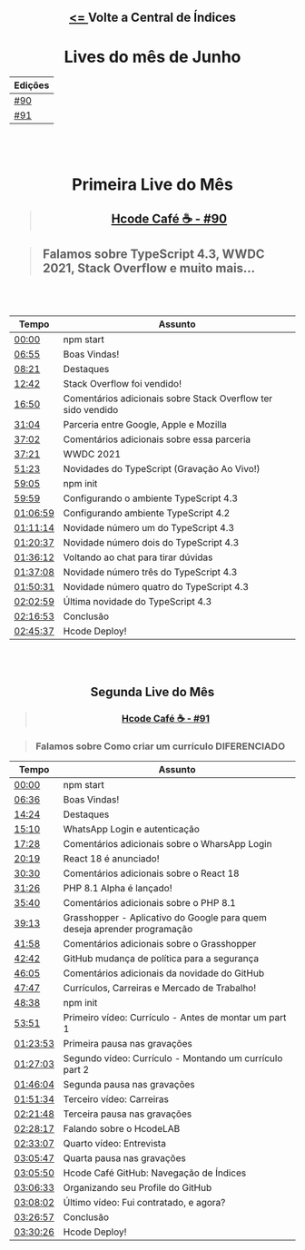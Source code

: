 <div align="center">
    <h2><a href="https://github.com/hcode-cafe/central-indices"> <= </a>Volte a Central de Índices</h2>
</div>
<div align="center">
    <h1>Lives do mês de Junho</h1>
    <table>
        <thead>
            <tr>
                <th>Edições</th>
            </tr>
        </thead>
        <tbody>
            <tr>
                <td><a href="https://github.com/hcode-cafe/central-indices/blob/main/meses/readme.JUNHO.md#primeira-live-do-m%C3%AAs" alt="">#90</a></td>
            </tr>
            <tr>
                <td><a href="https://github.com/hcode-cafe/central-indices/blob/main/meses/readme.JUNHO.md#segunda-live-do-m%C3%AAs" alt="">#91</a></td>
            </tr>
        </tbody>
    </table>      
</div>


<br>
<br>

<div align="center">
    <h1>Primeira Live do Mês</h1>
    <h2><blockquote><a href="https://www.youtube.com/watch?v=23UnXjL7d-I">Hcode Café ☕ - #90</a></blockquote></h2>
</div>
<h2><blockquote>Falamos sobre TypeScript 4.3, WWDC 2021, Stack Overflow e muito mais...</blockquote></h2>
<br>
<br>
<div align="center">
    <table>
        <thead>
            <tr>
                <th>Tempo</th>
                <th>Assunto</th>
            </tr>
        </thead>
        <tbody>
            <tr>
                <td><a href="https://www.youtube.com/watch?v=23UnXjL7d-I&t=0s" alt="00:00">00:00</a></td>
                <td>npm start</td>
            </tr>
            <tr>
                <td><a href="https://www.youtube.com/watch?v=23UnXjL7d-I&t=415s" alt="06:55">06:55</a></td>
                <td>Boas Vindas!</td>
            </tr>
            <tr>
                <td><a href="https://www.youtube.com/watch?v=23UnXjL7d-I&t=501s" alt="08:21">08:21</a></td>
                <td>Destaques</td>
            </tr>
            <tr>
                <td><a href="https://www.youtube.com/watch?v=23UnXjL7d-I&t=762s" alt="12:42">12:42</a></td>
                <td>Stack Overflow foi vendido!</td>
            </tr>
            <tr>
                <td><a href="https://www.youtube.com/watch?v=23UnXjL7d-I&t=1010s" alt="16:50">16:50</a></td>
                <td>Comentários adicionais sobre Stack Overflow ter sido vendido</td>
            </tr>
            <tr>
                <td><a href="https://www.youtube.com/watch?v=23UnXjL7d-I&t=1864s" alt="31:04">31:04</a></td>
                <td>Parceria entre Google, Apple e Mozilla</td>
            </tr>
            <tr>
                <td><a href="https://www.youtube.com/watch?v=23UnXjL7d-I&t=2222s" alt="37:02">37:02</a></td>
                <td>Comentários adicionais sobre essa parceria</td>
            </tr>
            <tr>
                <td><a href="https://www.youtube.com/watch?v=23UnXjL7d-I&t=2241s" alt="37:21">37:21</a></td>
                <td>WWDC 2021</td>
            </tr>
            <tr>
                <td><a href="https://www.youtube.com/watch?v=23UnXjL7d-I&t=3083s" alt="51:23">51:23</a></td>
                <td>Novidades do TypeScript (Gravação Ao Vivo!)</td>
            </tr>
            <tr>
                <td><a href="https://www.youtube.com/watch?v=23UnXjL7d-I&t=3545s" alt="59:05">59:05</a></td>
                <td>npm init</td>
            </tr>
            <tr>
                <td><a href="https://www.youtube.com/watch?v=23UnXjL7d-I&t=3599s" alt="59:59">59:59</a></td>
                <td>Configurando o ambiente TypeScript 4.3</td>
            </tr>
            <tr>
                <td><a href="https://www.youtube.com/watch?v=23UnXjL7d-I&t=4019s" alt="01:06:59">01:06:59</a></td>
                <td>Configurando ambiente TypeScript 4.2</td>
            </tr>
            <tr>
                <td><a href="https://www.youtube.com/watch?v=23UnXjL7d-I&t=4274s" alt="01:11:14">01:11:14</a></td>
                <td>Novidade número um do TypeScript 4.3</td>
            </tr>
            <tr>
                <td><a href="https://www.youtube.com/watch?v=23UnXjL7d-I&t=4837s" alt="01:20:37">01:20:37</a></td>
                <td>Novidade número dois do TypeScript 4.3</td>
            </tr>
            <tr>
                <td><a href="https://www.youtube.com/watch?v=23UnXjL7d-I&t=5772s" alt="01:36:12">01:36:12</a></td>
                <td>Voltando ao chat para tirar dúvidas</td>
            </tr>
            <tr>
                <td><a href="https://www.youtube.com/watch?v=23UnXjL7d-I&t=5828s" alt="01:37:08">01:37:08</a></td>
                <td>Novidade número três do TypeScript 4.3</td>
            </tr>
            <tr>
                <td><a href="https://www.youtube.com/watch?v=23UnXjL7d-I&t=6631s" alt="01:50:31">01:50:31</a></td>
                <td>Novidade número quatro do TypeScript 4.3</td>
            </tr>
            <tr>
                <td><a href="https://www.youtube.com/watch?v=23UnXjL7d-I&t=7379s" alt="02:02:59">02:02:59</a></td>
                <td>Última novidade do TypeScript 4.3</td>
            </tr>
            <tr>
                <td><a href="https://www.youtube.com/watch?v=23UnXjL7d-I&t=8213s" alt="02:16:53">02:16:53</a></td>
                <td>Conclusão</td>
            </tr>
            <tr>
                <td><a href="https://www.youtube.com/watch?v=23UnXjL7d-I&t=9937s" alt="02:45:37">02:45:37</a></td>
                <td>Hcode Deploy!</td>
            </tr>
        </tbody>
    </table>
</div>

<br>
<br>

<div align="center">
    <h2>Segunda Live do Mês</h2>
    <h3><blockquote><a href="https://www.youtube.com/watch?v=hL9gyafKvAI">Hcode Café ☕ - #91</a></blockquote></h3>
</div>

<h3><blockquote>Falamos sobre Como criar um currículo DIFERENCIADO</blockquote></h3>

<div align="center">
    <table>
        <thead>
            <tr>
                <th>Tempo</th>
                <th>Assunto</th>
            </tr>
        </thead>
        <tbody>
            <tr>
                <td><a href="https://www.youtube.com/watch?v=hL9gyafKvAI&t=0s" alt="00:00">00:00</a></td>
                <td>npm start</td>
            </tr>
            <tr>
                <td><a href="https://www.youtube.com/watch?v=hL9gyafKvAI&t=396s" alt="06:36">06:36</a></td>
                <td>Boas Vindas!</td>
            </tr>
            <tr>
                <td><a href="https://www.youtube.com/watch?v=hL9gyafKvAI&t=864s" alt="14:24">14:24</a></td>
                <td>Destaques</td>
            </tr>
            <tr>
                <td><a href="https://www.youtube.com/watch?v=hL9gyafKvAI&t=910s" alt="15:10">15:10</a></td>
                <td>WhatsApp Login e autenticação</td>
            </tr>
            <tr>
                <td><a href="https://www.youtube.com/watch?v=hL9gyafKvAI&t=1048s" alt="17:28">17:28</a></td>
                <td>Comentários adicionais sobre o WharsApp Login</td>
            </tr>
            <tr>
                <td><a href="https://www.youtube.com/watch?v=hL9gyafKvAI&t=1219s" alt="20:19">20:19</a></td>
                <td>React 18 é anunciado!</td>
            </tr>
            <tr>
                <td><a href="https://www.youtube.com/watch?v=hL9gyafKvAI&t=1830s" alt="30:30">30:30</a></td>
                <td>Comentários adicionais sobre o React 18</td>
            </tr>
            <tr>
                <td><a href="https://www.youtube.com/watch?v=hL9gyafKvAI&t=1886s" alt="31:26">31:26</a></td>
                <td>PHP 8.1 Alpha é lançado!</td>
            </tr>
            <tr>
                <td><a href="https://www.youtube.com/watch?v=hL9gyafKvAI&t=2140s" alt="35:40">35:40</a></td>
                <td>Comentários adicionais sobre o PHP 8.1</td>
            </tr>
            <tr>
                <td><a href="https://www.youtube.com/watch?v=hL9gyafKvAI&t=2353s" alt="39:13">39:13</a></td>
                <td>Grasshopper - Aplicativo do Google para quem deseja aprender programação</td>
            </tr>
            <tr>
                <td><a href="https://www.youtube.com/watch?v=hL9gyafKvAI&t=2518s" alt="41:58">41:58</a></td>
                <td>Comentários adicionais sobre o Grasshopper</td>
            </tr>
            <tr>
                <td><a href="https://www.youtube.com/watch?v=hL9gyafKvAI&t=2562s" alt="42:42">42:42</a></td>
                <td>GitHub mudança de política para a segurança</td>
            </tr>
            <tr>
                <td><a href="https://www.youtube.com/watch?v=hL9gyafKvAI&t=2765s" alt="46:05">46:05</a></td>
                <td>Comentários adicionais da novidade do GitHub</td>
            </tr>
            <tr>
                <td><a href="https://www.youtube.com/watch?v=hL9gyafKvAI&t=2867s" alt="47:47">47:47</a></td>
                <td>Currículos, Carreiras e Mercado de Trabalho!</td>
            </tr>
            <tr>
                <td><a href="https://www.youtube.com/watch?v=hL9gyafKvAI&t=2918s" alt="48:38">48:38</a></td>
                <td>npm init</td>
            </tr>
            <tr>
                <td><a href="https://www.youtube.com/watch?v=hL9gyafKvAI&t=3231s" alt="53:51">53:51</a></td>
                <td>Primeiro vídeo: Currículo - Antes de montar um part 1</td>
            </tr>
            <tr>
                <td><a href="https://www.youtube.com/watch?v=hL9gyafKvAI&t=5033s" alt="01:23:53">01:23:53</a></td>
                <td>Primeira pausa nas gravações</td>
            </tr>
            <tr>
                <td><a href="https://www.youtube.com/watch?v=hL9gyafKvAI&t=5223s" alt="01:27:03">01:27:03</a></td>
                <td>Segundo vídeo: Currículo  - Montando um currículo part 2</td>
            </tr>
            <tr>
                <td><a href="https://www.youtube.com/watch?v=hL9gyafKvAI&t=6364s" alt="01:46:04">01:46:04</a></td>
                <td>Segunda pausa nas gravações</td>
            </tr>
            <tr>
                <td><a href="https://www.youtube.com/watch?v=hL9gyafKvAI&t=6694s" alt="01:51:34">01:51:34</a></td>
                <td>Terceiro vídeo: Carreiras</td>
            </tr>
            <tr>
                <td><a href="https://www.youtube.com/watch?v=hL9gyafKvAI&t=8508s" alt="02:21:48">02:21:48</a></td>
                <td>Terceira pausa nas gravações</td>
            </tr>
            <tr>
                <td><a href="https://www.youtube.com/watch?v=hL9gyafKvAI&t=8897s" alt="02:28:17">02:28:17</a></td>
                <td>Falando sobre o HcodeLAB</td>
            </tr>
            <tr>
                <td><a href="https://www.youtube.com/watch?v=hL9gyafKvAI&t=9187s" alt="02:33:07">02:33:07</a></td>
                <td>Quarto vídeo: Entrevista</td>
            </tr>
            <tr>
                <td><a href="https://www.youtube.com/watch?v=hL9gyafKvAI&t=11147s" alt="03:05:47">03:05:47</a></td>
                <td>Quarta pausa nas gravações</td>
            </tr>
            <tr>
                <td><a href="https://www.youtube.com/watch?v=hL9gyafKvAI&t=11150s" alt="03:05:50">03:05:50</a></td>
                <td>Hcode Café GitHub: Navegação de Índices</td>
            </tr>
            <tr>
                <td><a href="https://www.youtube.com/watch?v=hL9gyafKvAI&t=11193s" alt="03:06:33">03:06:33</a></td>
                <td>Organizando seu Profile do GitHub</td>
            </tr>
            <tr>
                <td><a href="https://www.youtube.com/watch?v=hL9gyafKvAI&t=11282s" alt="03:08:02">03:08:02</a></td>
                <td>Último vídeo: Fui contratado, e agora?</td>
            </tr>
            <tr>
                <td><a href="https://www.youtube.com/watch?v=hL9gyafKvAI&t=12417s" alt="03:26:57">03:26:57</a></td>
                <td>Conclusão</td>
            </tr>
            <tr>
                <td><a href="https://www.youtube.com/watch?v=hL9gyafKvAI&t=12626s" alt="03:30:26">03:30:26</a></td>
                <td>Hcode Deploy!</td>
            </tr>
        </tbody>
    </table>
</div>